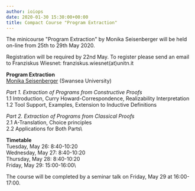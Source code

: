 ```yaml
---
author: ioiops
date: 2020-01-30 15:30:00+00:00
title: Compact Course "Program Extraction"
---
```


The minicourse "Program Extraction" by Monika Seisenberger will be held on-line from 25th to 29th May 2020.

Registration will be required by 22nd May. To register please send an email to Franziskus Wiesnet: franziskus.wiesnet(at)unitn.it

**Program Extraction**\
[Monika Seisenberger](https://www.swansea.ac.uk/staff/science/computer-science/m.seisenberger/) (Swansea University)

_Part 1. Extraction of Programs from Constructive Proofs_\
1.1 Introduction, Curry Howard-Correspondence, Realizability Interpretation\
1.2 Tool Support, Examples, Extension to Inductive Definitions

_Part 2. Extraction of Programs from Classical Proofs_\
2.1 A-Translation, Choice principles\
2.2 Applications for Both Parts\

**Timetable**\
Tuesday, May 26: 8:40-10:20\
Wednesday, May 27: 8:40-10:20\
Thursday, May 28: 8:40-10:20\
Friday, May 29: 15:00-16:00\

The course will be completed by a seminar talk on Friday, May 29 at 16:00-17:00.



